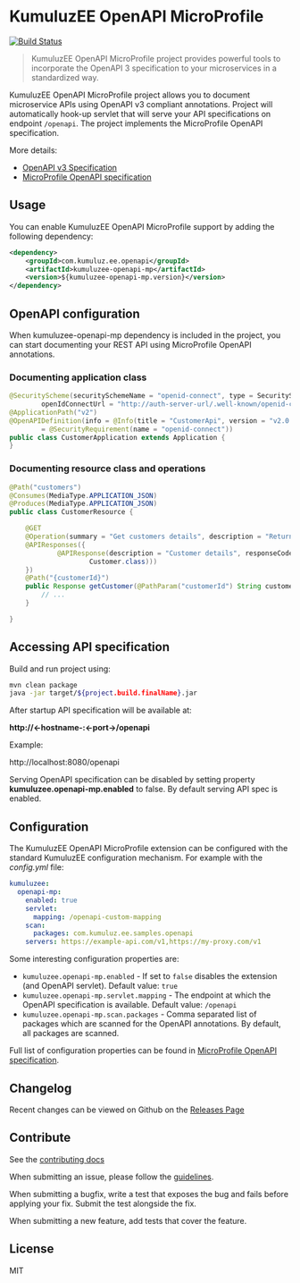 # KumuluzEE OpenAPI MicroProfile
[![Build Status](https://img.shields.io/travis/kumuluz/kumuluzee-openapi-mp/master.svg?style=flat)](https://travis-ci.org/kumuluz/kumuluzee-openapi-mp)

> KumuluzEE OpenAPI MicroProfile project provides powerful tools to incorporate the OpenAPI 3 specification to your
microservices in a standardized way.

KumuluzEE OpenAPI MicroProfile project allows you to document microservice APIs using OpenAPI v3 compliant annotations.
Project will automatically hook-up servlet that will serve your API specifications on endpoint `/openapi`.
The project implements the MicroProfile OpenAPI specification.
 
More details: 

- [OpenAPI v3 Specification](https://github.com/OAI/OpenAPI-Specification/blob/master/versions/3.0.0.md)
- [MicroProfile OpenAPI specification](https://github.com/eclipse/microprofile-open-api/releases)

## Usage

You can enable KumuluzEE OpenAPI MicroProfile support by adding the following dependency:
```xml
<dependency>
    <groupId>com.kumuluz.ee.openapi</groupId>
    <artifactId>kumuluzee-openapi-mp</artifactId>
    <version>${kumuluzee-openapi-mp.version}</version>
</dependency>
```

## OpenAPI configuration

When kumuluzee-openapi-mp dependency is included in the project, you can start documenting your REST API using
MicroProfile OpenAPI annotations.

### Documenting application class

```java
@SecurityScheme(securitySchemeName = "openid-connect", type = SecuritySchemeType.OPENIDCONNECT,
        openIdConnectUrl = "http://auth-server-url/.well-known/openid-configuration")
@ApplicationPath("v2")
@OpenAPIDefinition(info = @Info(title = "CustomerApi", version = "v2.0.0", contact = @Contact(), license = @License(name="something")), servers = @Server(url = "http://localhost:8080/v2"), security
        = @SecurityRequirement(name = "openid-connect"))
public class CustomerApplication extends Application {
}
```

### Documenting resource class and operations

```java
@Path("customers")
@Consumes(MediaType.APPLICATION_JSON)
@Produces(MediaType.APPLICATION_JSON)
public class CustomerResource {

    @GET
    @Operation(summary = "Get customers details", description = "Returns customer details.")
    @APIResponses({
            @APIResponse(description = "Customer details", responseCode = "200", content = @Content(schema = @Schema(implementation =
                    Customer.class)))
    })
    @Path("{customerId}")
    public Response getCustomer(@PathParam("customerId") String customerId) {
        // ...
    }

}
```

## Accessing API specification

Build and run project using:

```bash
mvn clean package
java -jar target/${project.build.finalName}.jar
```

After startup API specification will be available at:

**http://<-hostname-:<-port->/openapi**

Example:

http://localhost:8080/openapi

Serving OpenAPI specification can be disabled by setting property **kumuluzee.openapi-mp.enabled** to false. By default
serving API spec is enabled.

## Configuration

The KumuluzEE OpenAPI MicroProfile extension can be configured with the standard KumuluzEE configuration mechanism. For
example with the _config.yml_ file:

```yaml
kumuluzee:
  openapi-mp:
    enabled: true
    servlet:
      mapping: /openapi-custom-mapping
    scan:
      packages: com.kumuluz.ee.samples.openapi
    servers: https://example-api.com/v1,https://my-proxy.com/v1
```

Some interesting configuration properties are:

- `kumuluzee.openapi-mp.enabled` - If set to `false` disables the extension (and OpenAPI servlet). Default value: `true`
- `kumuluzee.openapi-mp.servlet.mapping` - The endpoint at which the OpenAPI specification is available. Default value: `/openapi`
- `kumuluzee.openapi-mp.scan.packages` - Comma separated list of packages which are scanned for the OpenAPI annotations.
  By default, all packages are scanned.

Full list of configuration properties can be found in
[MicroProfile OpenAPI specification](https://github.com/eclipse/microprofile-open-api/releases).

## Changelog

Recent changes can be viewed on Github on the [Releases Page](https://github.com/kumuluz/kumuluzee-openapi-mp/releases)


## Contribute

See the [contributing docs](https://github.com/kumuluz/kumuluzee-openapi-mp/blob/master/CONTRIBUTING.md)

When submitting an issue, please follow the 
[guidelines](https://github.com/kumuluz/kumuluzee-openapi-mp/blob/master/CONTRIBUTING.md#bugs).

When submitting a bugfix, write a test that exposes the bug and fails before applying your fix. Submit the test 
alongside the fix.

When submitting a new feature, add tests that cover the feature.

## License

MIT
